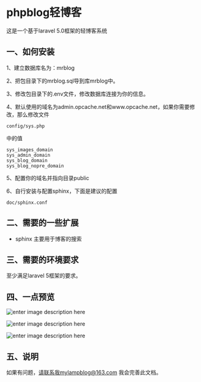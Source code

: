 # phpblog轻博客

这是一个基于laravel 5.0框架的轻博客系统

一、如何安装
--------------------------

1、建立数据库名为：mrblog

2、把包目录下的mrblog.sql导到库mrblog中。

3、修改包目录下的.env文件，修改数据库连接为你的信息。

4、默认使用的域名为admin.opcache.net和www.opcache.net，如果你需要修改，那么修改文件

    config/sys.php

中的值

    sys_images_domain
    sys_admin_domain
    sys_blog_domain
    sys_blog_nopre_domain


5、配置你的域名并指向目录public

6、自行安装与配置sphinx，下面是建议的配置

    doc/sphinx.conf

二、需要的一些扩展
--------------------------------
* sphinx 主要用于博客的搜索

三、需要的环境要求
---------------------------------
至少满足laravel 5框架的要求。

四、一点预览
------------------------------------

![enter image description here](http://static.oschina.net/uploads/space/2015/0422/154701_YMQm_1777357.png)

![enter image description here](http://static.oschina.net/uploads/space/2015/0422/154701_svr4_1777357.png)

![enter image description here](http://static.oschina.net/uploads/space/2015/0422/154701_tTmd_1777357.png)

五、说明
------------------------------------
如果有问题，请联系我mylampblog@163.com 我会完善此文档。